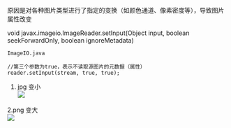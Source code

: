 原因是对各种图片类型进行了指定的变换（如颜色通道、像素密度等），导致图片属性改变

void javax.imageio.ImageReader.setInput(Object input, boolean seekForwardOnly, boolean ignoreMetadata)

```
ImageIO.java

//第三个参数为true，表示不读取源图片的元数据（属性）
reader.setInput(stream, true, true);
```

1. jpg   变小  
![](http://onmer39jj.bkt.clouddn.com/18-8-10/65993824.jpg)

2.png   变大  
![](http://onmer39jj.bkt.clouddn.com/18-8-10/25904670.jpg)
